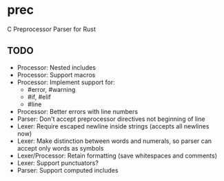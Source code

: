 # prec
C Preprocessor Parser for Rust

## TODO
- Processor: Nested includes 
- Processor: Support macros
- Processor: Implement support for:
  - \#error, \#warning
  - \#if, \#elif
  - \#line
- Processor: Better errors with line numbers
- Parser: Don't accept preprocessor directives not beginning of line
- Lexer: Require escaped newline inside strings (accepts all newlines now)
- Lexer: Make distinction between words and numerals, so parser can accept only words as symbols
- Lexer/Processor: Retain formatting (save whitespaces and comments)
- Lexer: Support punctuators?
- Parser: Support computed includes
